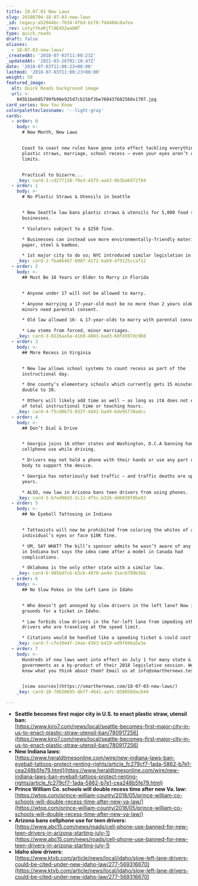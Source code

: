 ```yaml
---
title: 18.07.03 New Laws
slug: 20180704-18-07-03-new-laws
_id: legacy-a52044bc-7034-4fbd-b1f0-fd4404c0a7ea
_rev: LotyrYkaRjTl0E452waUWT
type: quick_reads
draft: false
aliases:
  - 18-07-03-new-laws/
_createdAt: '2018-07-03T11:00:23Z'
_updatedAt: '2021-03-26T02:10:47Z'
date: '2018-07-03T11:00:23+00:00'
lastmod: '2018-07-03T11:00:23+00:00'
weight: 50
featured_image:
  alt: Quick Reads background image
  url: >-
    045b1beb05799fb90e925d7cb15bf3be760437682560x1707.jpg
card_series: Now You Know
colorpaletteclassname: '--light-gray'
cards:
  - order: 0
    body: >-
      # New Month, New Laws


      Coast to coast new rules have gone into effect tackling everything from
      plastic straws, marriage, school recess – even your eyes aren’t off
      limits.


      Practical to bizarre...
    _key: card-1-cd277158-79e3-4375-aa43-0b3ba6972f84
  - order: 1
    body: >-
      # No Plastic Straws & Utensils in Seattle


      * New Seattle law bans plastic straws & utensils for 5,000 food service
      businesses.

      * Violators subject to a $250 fine.

      * Businesses can instead use more environmentally-friendly materials like
      paper, steel & bamboo.

      * 1st major city to do so; NYC introduced similar legislation in May.
    _key: card-2-fba86467-698f-4172-bab9-df9125ccaf12
  - order: 2
    body: >-
      ## Must Be 18 Years or Older to Marry in Florida


      * Anyone under 17 will not be allowed to marry.

      * Anyone marrying a 17-year-old must be no more than 2 years older –
      minors need parental consent.

      * Old law allowed 16- & 17-year-olds to marry with parental consent.

      * Law stems from forced, minor marriages.
    _key: card-3-0226aa5a-41b9-4803-bad3-60f4597dc960
  - order: 3
    body: >-
      ## More Recess in Virginia


      * New law allows school systems to count recess as part of the
      instructional day.

      * One county’s elementary schools which currently gets 15 minutes will
      double to 30.

      * Others will likely add time as well – as long as itA does not exceed 15%
      of total instructional time or teaching hours.
    _key: card-4-f5cd0b73-033f-4d41-ba49-6de95f30adcc
  - order: 4
    body: >-
      ## Don’t Dial & Drive


      * Georgia joins 16 other states and Washington, D.C.A banning hand-held
      cellphone use while driving.

      * Drivers may not hold a phone with their hands or use any part of their
      body to support the device.

      * Georgia has notoriously bad traffic – and traffic deaths are up 30% in 2
      years.

      * ALSO, new law in Arizona bans teen drivers from using phones.
    _key: card-5-b7ed98d3-2c11-4f5c-b326-dd6039f0be83
  - order: 5
    body: >-
      ## No Eyeball Tattooing in Indiana


      * Tattooists will now be prohibited from coloring the whites of an
      individual’s eyes or face $10K fine.

      * UM, SAY WHAT? The bill’s sponsor admits he wasn’t aware of any incidents
      in Indiana but says the idea came after a model in Canada had
      complications.

      * Oklahoma is the only other state with a similar law.
    _key: card-6-985bd7c6-b3cb-4970-ae4d-31ec6789b3bb
  - order: 6
    body: >-
      ## No Slow Pokes in the Left Lane in Idaho


      * Who doesn’t get annoyed by slow drivers in the left lane? Now it’s
      grounds for a ticket in Idaho.

      * Law forbids slow drivers in the far-left lane from impeding other
      drivers who are traveling at the speed limit.

      * Citations would be handled like a speeding ticket & could cost you $90.
    _key: card-7-cfe3944f-14ae-4363-b419-ed9f696a5e3e
  - order: 7
    body: >-
      Hundreds of new laws went into effect on July 1 for many state & local
      governments as a by-product of their 2018 legislative session. We want to
      know what you think about them? Email us at info@smarthernews.test.


      [view sources](https://smarthernews.com/18-07-03-new-laws/)
    _key: card-10-70b30695-dbff-4641-aafc-038058dac644

---
```

* **Seattle becomes first major city in U.S. to enact plastic straw, utensil ban:**  
[https://www.kiro7.com/news/local/seattle-becomes-first-major-city-in-us-to-enact-plastic-straw-utensil-ban/780917256](https://www.kiro7.com/news/local/seattle-becomes-first-major-city-in-us-to-enact-plastic-straw-utensil-ban/780917256)
* **New Indiana laws:**  
[https://www.heraldtimesonline.com/wire/new-indiana-laws-ban-eyeball-tattoos-protect-renting-rights/article_fc279cf7-1ada-5862-b7e1-cea248b5fe79.html](https://www.heraldtimesonline.com/wire/new-indiana-laws-ban-eyeball-tattoos-protect-renting-rights/article_fc279cf7-1ada-5862-b7e1-cea248b5fe79.html)
* **Prince William Co. schools will double recess time after new Va. law:**  
[https://wtop.com/prince-william-county/2018/05/prince-william-co-schools-will-double-recess-time-after-new-va-law/](https://wtop.com/prince-william-county/2018/05/prince-william-co-schools-will-double-recess-time-after-new-va-law/)
* **Arizona bans cellphone use for teen drivers:**  
[https://www.abc15.com/news/roads/cell-phone-use-banned-for-new-teen-drivers-in-arizona-starting-july-1](https://www.abc15.com/news/roads/cell-phone-use-banned-for-new-teen-drivers-in-arizona-starting-july-1)
* **Idaho slow drivers:**  
[https://www.ktvb.com/article/news/local/idaho/slow-left-lane-drivers-could-be-cited-under-new-idaho-law/277-569316670](https://www.ktvb.com/article/news/local/idaho/slow-left-lane-drivers-could-be-cited-under-new-idaho-law/277-569316670)